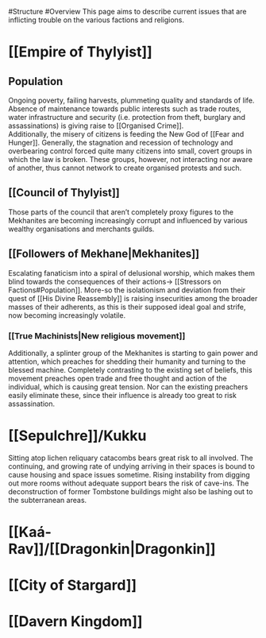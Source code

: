#Structure #Overview 
This page aims to describe current issues that are inflicting trouble on the various factions and religions. 
# [[Empire of Thylyist]]
## Population
Ongoing poverty, failing harvests, plummeting quality and standards of life. Absence of maintenance towards public interests such as trade routes, water infrastructure and security (i.e. protection from theft, burglary and assassinations) is giving raise to [[Organised Crime]].  
Additionally, the misery of citizens is feeding the New God of [[Fear and Hunger]]. 
Generally, the stagnation and recession of technology and overbearing control forced quite many citizens into small, covert groups in which the law is broken. These groups, however, not interacting nor aware of another, thus cannot network to create organised protests and such. 
## [[Council of Thylyist]]
Those parts of the council that aren’t completely proxy figures to the Mekhanites are becoming increasingly corrupt and influenced by various wealthy organisations and merchants guilds.
## [[Followers of Mekhane|Mekhanites]]
Escalating fanaticism into a spiral of delusional worship, which makes them blind towards the consequences of their actions-> [[Stressors on Factions#Population]]. 
More-so the isolationism and deviation from their quest of [[His Divine Reassembly]] is raising insecurities among the broader masses of their adherents, as this is their supposed ideal goal and strife, now becoming increasingly volatile. 
### [[True Machinists|New religious movement]]
Additionally, a splinter group of the Mekhanites is starting to gain power and attention, which preaches for shedding their humanity and turning to the blessed machine.
Completely contrasting to the existing set of beliefs, this movement preaches open trade and free thought and action of the individual, which is causing great tension. Nor can the existing preachers easily eliminate these, since their influence is already too great to risk assassination. 

# [[Sepulchre]]/Kukku
Sitting atop lichen reliquary catacombs bears great risk to all involved. 
The continuing, and growing rate of undying arriving in their spaces is bound to cause housing and space issues sometime.
Rising instability from digging out more rooms without adequate support bears the risk of cave-ins. 
The deconstruction of former Tombstone buildings might also be lashing out to the subterranean areas. 

# [[Kaá-Rav]]/[[Dragonkin|Dragonkin]]
# [[City of Stargard]]
# [[Davern Kingdom]]